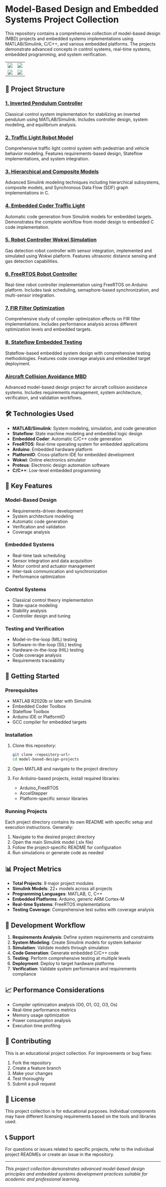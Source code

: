 # Model-Based Design and Embedded Systems Project Collection

This repository contains a comprehensive collection of model-based design (MBD) projects and embedded systems implementations using MATLAB/Simulink, C/C++, and various embedded platforms. The projects demonstrate advanced concepts in control systems, real-time systems, embedded programming, and system verification.

<table>
  <tr>
    <td><img src="assets/wokwi_run.gif"></td>
    <td><img src="assets/combined_light_model.png"></td>
  </tr>
  <tr>
    <td><img src="assets/architecture_model.png"></td>
    <td><img src="assets/controller_equilibrium.png"></td>
  </tr>
</table>

## 📁 Project Structure

### [1. Inverted Pendulum Controller](./1.%20Inverted%20Pendulum%20Controller/)
Classical control system implementation for stabilizing an inverted pendulum using MATLAB/Simulink. Includes controller design, system modeling, and equilibrium analysis.

### [2. Traffic Light Robot Model](./2.%20Traffic%20Light%20Robot%20Model/)
Comprehensive traffic light control system with pedestrian and vehicle behavior modeling. Features requirements-based design, Stateflow implementations, and system integration.

### [3. Hierarchical and Composite Models](./3.%20Hierarchical%20and%20Composite%20Models/)
Advanced Simulink modeling techniques including hierarchical subsystems, composite models, and Synchronous Data Flow (SDF) graph implementations in C.

### [4. Embedded Coder Traffic Light](./4.%20Embedded%20Coder%20Traffic%20Light/)
Automatic code generation from Simulink models for embedded targets. Demonstrates the complete workflow from model design to embedded C code implementation.

### [5. Robot Controller Wokwi Simulation](./5.%20Robot%20Controller%20Wokwi%20Simulation/)
Gas detection robot controller with sensor integration, implemented and simulated using Wokwi platform. Features ultrasonic distance sensing and gas detection capabilities.

### [6. FreeRTOS Robot Controller](./6.%20FreeRTOS%20Robot%20Controller/)
Real-time robot controller implementation using FreeRTOS on Arduino platform. Includes task scheduling, semaphore-based synchronization, and multi-sensor integration.

### [7. FIR Filter Optimization](./7.%20FIR%20Filter%20Optimization/)
Comprehensive study of compiler optimization effects on FIR filter implementations. Includes performance analysis across different optimization levels and embedded targets.

### [8. Stateflow Embedded Testing](./8.%20Stateflow%20Embedded%20Testing/)
Stateflow-based embedded system design with comprehensive testing methodologies. Features code coverage analysis and embedded target deployment.

### [Aircraft Collision Avoidance MBD](./Aircraft%20Collision%20Avoidance%20MBD/)
Advanced model-based design project for aircraft collision avoidance systems. Includes requirements management, system architecture, verification, and validation workflows.

## 🛠️ Technologies Used

- **MATLAB/Simulink**: System modeling, simulation, and code generation
- **Stateflow**: State machine modeling and embedded logic design
- **Embedded Coder**: Automatic C/C++ code generation
- **FreeRTOS**: Real-time operating system for embedded applications
- **Arduino**: Embedded hardware platform
- **PlatformIO**: Cross-platform IDE for embedded development
- **Wokwi**: Online electronics simulator
- **Proteus**: Electronic design automation software
- **C/C++**: Low-level embedded programming

## 🎯 Key Features

### Model-Based Design
- Requirements-driven development
- System architecture modeling
- Automatic code generation
- Verification and validation
- Coverage analysis

### Embedded Systems
- Real-time task scheduling
- Sensor integration and data acquisition
- Motor control and actuator management
- Inter-task communication and synchronization
- Performance optimization

### Control Systems
- Classical control theory implementation
- State-space modeling
- Stability analysis
- Controller design and tuning

### Testing and Verification
- Model-in-the-loop (MIL) testing
- Software-in-the-loop (SIL) testing
- Hardware-in-the-loop (HIL) testing
- Code coverage analysis
- Requirements traceability

## 🚀 Getting Started

### Prerequisites
- MATLAB R2020b or later with Simulink
- Embedded Coder Toolbox
- Stateflow Toolbox
- Arduino IDE or PlatformIO
- GCC compiler for embedded targets

### Installation
1. Clone this repository:
   ```bash
   git clone <repository-url>
   cd model-based-design-projects
   ```

2. Open MATLAB and navigate to the project directory

3. For Arduino-based projects, install required libraries:
   - Arduino_FreeRTOS
   - AccelStepper
   - Platform-specific sensor libraries

### Running Projects
Each project directory contains its own README with specific setup and execution instructions. Generally:

1. Navigate to the desired project directory
2. Open the main Simulink model (.slx file)
3. Follow the project-specific README for configuration
4. Run simulations or generate code as needed

## 📊 Project Metrics

- **Total Projects**: 9 major project modules
- **Simulink Models**: 22+ models across all projects
- **Programming Languages**: MATLAB, C, C++
- **Embedded Platforms**: Arduino, generic ARM Cortex-M
- **Real-time Systems**: FreeRTOS implementations
- **Testing Coverage**: Comprehensive test suites with coverage analysis

## 🔧 Development Workflow

1. **Requirements Analysis**: Define system requirements and constraints
2. **System Modeling**: Create Simulink models for system behavior
3. **Simulation**: Validate models through simulation
4. **Code Generation**: Generate embedded C/C++ code
5. **Testing**: Perform comprehensive testing at multiple levels
6. **Deployment**: Deploy to target hardware platforms
7. **Verification**: Validate system performance and requirements compliance

## 📈 Performance Considerations

- Compiler optimization analysis (O0, O1, O2, O3, Os)
- Real-time performance metrics
- Memory usage optimization
- Power consumption analysis
- Execution time profiling

## 🤝 Contributing

This is an educational project collection. For improvements or bug fixes:

1. Fork the repository
2. Create a feature branch
3. Make your changes
4. Test thoroughly
5. Submit a pull request

## 📄 License

This project collection is for educational purposes. Individual components may have different licensing requirements based on the tools and libraries used.

## 📞 Support

For questions or issues related to specific projects, refer to the individual project READMEs or create an issue in the repository.

---

*This project collection demonstrates advanced model-based design principles and embedded systems development practices suitable for academic and professional learning.*
